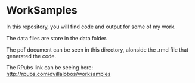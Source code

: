 # WorkSamples

In this repository, you will find code and output for some of my work.

The data files are store in the data folder.

The pdf document can be seen in this directory, alonside the .rmd file that generated the code.

The RPubs link can be seeing here: http://rpubs.com/dvillalobos/worksamples

